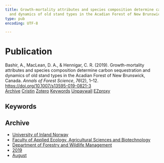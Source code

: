 ```yaml
---
title: Growth-mortality attributes and species composition determine carbon sequestration
  and dynamics of old stand types in the Acadian Forest of New Brunswick, Canada
type: pub
encoding: UTF-8

---
```

<h1>Publication</h1>
<article id="csl-bib-container-KYD99CEZ" class="csl-bib-container">
  <div class="csl-bib-body"> <div class="csl-entry">Bashir, A., MacLean, D. A., &#38; Hennigar, C. R. (2019). Growth-mortality attributes and species composition determine carbon sequestration and dynamics of old stand types in the Acadian Forest of New Brunswick, Canada. <i>Annals of Forest Science</i>, <i>76</i>(2), 1–12. <a href="https://doi.org/10.1007/s13595-019-0821-3">https://doi.org/10.1007/s13595-019-0821-3</a></div> </div>
  <div class="csl-bib-buttons">
    <a href="#taxonomy-article-KYD99CEZ" alt="archive" class="csl-bib-button">Archive</a>
    <a href="https://app.cristin.no/results/show.jsf?id=1715630" alt="Cristin" class="csl-bib-button">Cristin</a>
    <a href="http://zotero.org/groups/5881554/items/KYD99CEZ" alt="Zotero" class="csl-bib-button">Zotero</a>
    <a href="#keywords-article-KYD99CEZ" alt="keywords" class="csl-bib-button">Keywords</a>
    <a href="https://link.springer.com/content/pdf/10.1007/s13595-019-0821-3.pdf" alt="Unpaywall" class="csl-bib-button">Unpaywall</a>
    <a href="https://link.springer.com/content/pdf/10.1007/s13595-019-0821-3.pdf" alt="EZproxy" class="csl-bib-button">EZproxy</a>
  </div>
  <div id="csl-bib-meta-container-KYD99CEZ"></div>
</article>
<div id="csl-bib-meta-KYD99CEZ" class="csl-bib-meta">
  <article id="keywords-article-KYD99CEZ" class="keywords-article">
    <h1>Keywords</h1>
    
  </article>
  <article id="taxonomy-article-KYD99CEZ" class="taxonomy-article">
    <h1>Archive</h1>
    <ul>
      <li>
        <a href="/en/archive/?key=3DCRN523">University of Inland Norway</a>
      </li>
      <li>
        <a href="/en/archive/?key=T77LXH6D">Faculty of Applied Ecology, Agricultural Sciences and Biotechnology</a>
      </li>
      <li>
        <a href="/en/archive/?key=7TRARPE3">Department of Forestry and Wildlife Management</a>
      </li>
      <li>
        <a href="/en/archive/?key=MXEW8QDW">2019</a>
      </li>
      <li>
        <a href="/en/archive/?key=UZGN9CET">August</a>
      </li>
    </ul>
  </article>
</div>
